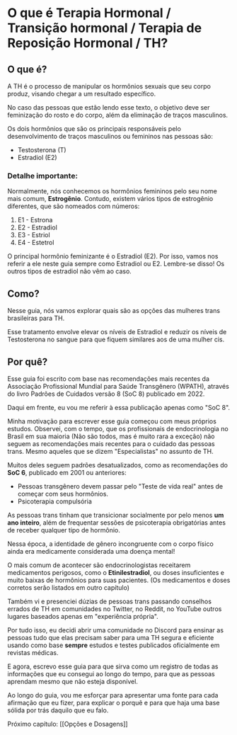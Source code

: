 
# O que é Terapia Hormonal / Transição hormonal / Terapia de Reposição Hormonal / TH?


## O que é?

A TH é o processo de manipular os hormônios sexuais que seu corpo produz, visando chegar a um resultado específico.

No caso das pessoas que estão lendo esse texto, o objetivo deve ser feminização do rosto e do corpo, além da eliminação de traços masculinos.

Os dois hormônios que são os principais responsáveis pelo desenvolvimento de traços masculinos ou femininos nas pessoas são:

- Testosterona (T)
- Estradiol (E2)

### Detalhe importante:

Normalmente, nós conhecemos os hormônios femininos pelo seu nome mais comum, **Estrogênio**. Contudo, existem vários tipos de estrogênio diferentes, que são nomeados com números:

1. E1 - Estrona
2. E2 - Estradiol
3. E3 - Estriol
4. E4 - Estetrol

O principal hormônio feminizante é o Estradiol (E2). Por isso, vamos nos referir a ele neste guia sempre como Estradiol ou E2. Lembre-se disso!
Os outros tipos de estradiol não vêm ao caso.

## Como?

Nesse guia, nós vamos explorar quais são as opções das mulheres trans brasileiras para TH.

Esse tratamento envolve elevar os níveis de Estradiol e reduzir os níveis de Testosterona no sangue para que fiquem similares aos de uma mulher cis.

## Por quê?

Esse guia foi escrito com base nas recomendações mais recentes da Associação Profissional Mundial para Saúde Transgênero (WPATH), através do livro Padrões de Cuidados versão 8 (SoC 8) publicado em 2022.

Daqui em frente, eu vou me referir à essa publicação apenas como "SoC 8".

Minha motivação para escrever esse guia começou com meus próprios estudos.
Observei, com o tempo, que os profissionais de endocrinologia no Brasil em sua maioria (Não são todos, mas é muito rara a exceção) não seguem as recomendações mais recentes para o cuidado das pessoas trans. Mesmo aqueles que se dizem "Especialistas" no assunto de TH.

Muitos deles seguem padrões desatualizados, como as recomendações do **SoC 6**, publicado em 2001 ou anteriores:

- Pessoas transgênero devem passar pelo "Teste de vida real" antes de começar com seus hormônios.
- Psicoterapia compulsória

As pessoas trans tinham que transicionar socialmente por pelo menos **um ano inteiro**, além de frequentar sessões de psicoterapia obrigatórias antes de receber qualquer tipo de hormônio.

Nessa época, a identidade de gênero incongruente com o corpo físico ainda era medicamente considerada uma doença mental!

O mais comum de acontecer são endocrinologistas receitarem medicamentos perigosos, como o **Etinilestradiol**, ou doses insuficientes e muito baixas de hormônios para suas pacientes.
(Os medicamentos e doses corretos serão listados em outro capítulo)

Também vi e presenciei dúzias de pessoas trans passando conselhos errados de TH em comunidades no Twitter, no Reddit, no YouTube outros lugares baseados apenas em "experiência própria".

Por tudo isso, eu decidi abrir uma comunidade no Discord para ensinar as pessoas tudo que elas precisam saber para uma TH segura e eficiente usando como base **sempre** estudos e testes publicados oficialmente em revistas médicas.

E agora, escrevo esse guia para que sirva como um registro de todas as informações que eu consegui ao longo do tempo, para que as pessoas aprendam mesmo que não esteja disponível.

Ao longo do guia, vou me esforçar para apresentar uma fonte para cada afirmação que eu fizer, para explicar o porquê e para que haja uma base sólida por trás daquilo que eu falo.



Próximo capítulo: [[Opções e Dosagens]]